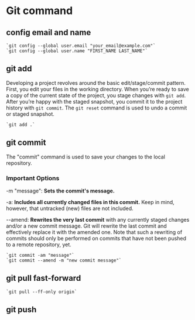 # Git command

## config email and name

    `git config --global user.email "your_email@example.com"`
    `git config --global user.name "FIRST_NAME LAST_NAME"`

## git add

Developing a project revolves around the basic edit/stage/commit pattern. First, you edit your files in the working directory. When you’re ready to save a copy of the current state of the project, you stage changes with `git add`. After you’re happy with the staged snapshot, you commit it to the project history with `git commit`. The `git reset` command is used to undo a commit or staged snapshot.

    `git add .`

## git commit

The "commit" command is used to save your changes to the local repository.

### Important Options

-m "message": **Sets the commit's message.**

-a: **Includes all currently changed files in this commit.** Keep in mind, however, that untracked (new) files are not included.

--amend: **Rewrites the very last commit** with any currently staged changes and/or a new commit message. Git will rewrite the last commit and effectively replace it with the amended one. Note that such a rewriting of commits should only be performed on commits that have not been pushed to a remote repository, yet.

    `git commit -am "message"`
    `git commit --amend -m "new commit message"`

## git pull fast-forward

    `git pull --ff-only origin`

## git push
